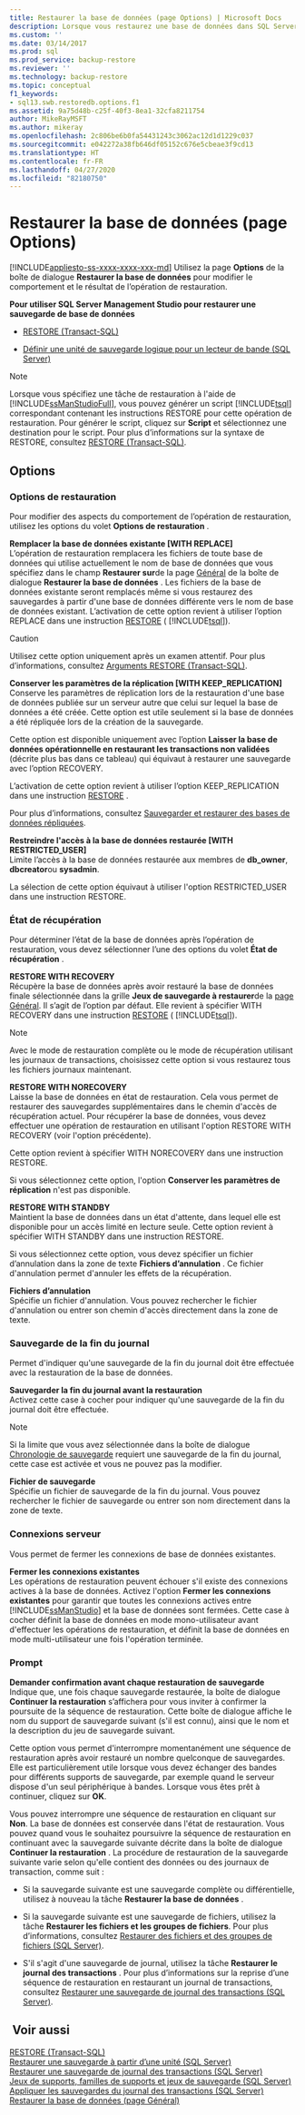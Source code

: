 ```yaml
---
title: Restaurer la base de données (page Options) | Microsoft Docs
description: Lorsque vous restaurez une base de données dans SQL Server, utilisez la page Options de la boîte de dialogue Restaurer la base de données pour modifier le comportement et le résultat de l’opération de restauration.
ms.custom: ''
ms.date: 03/14/2017
ms.prod: sql
ms.prod_service: backup-restore
ms.reviewer: ''
ms.technology: backup-restore
ms.topic: conceptual
f1_keywords:
- sql13.swb.restoredb.options.f1
ms.assetid: 9a75d48b-c25f-40f3-8ea1-32cfa8211754
author: MikeRayMSFT
ms.author: mikeray
ms.openlocfilehash: 2c806be6b0fa54431243c3062ac12d1d1229c037
ms.sourcegitcommit: e042272a38fb646df05152c676e5cbeae3f9cd13
ms.translationtype: HT
ms.contentlocale: fr-FR
ms.lasthandoff: 04/27/2020
ms.locfileid: "82180750"
---
```

# <a name="restore-database-options-page"></a>Restaurer la base de données (page Options)
[!INCLUDE[appliesto-ss-xxxx-xxxx-xxx-md](../../includes/appliesto-ss-xxxx-xxxx-xxx-md.md)]
  Utilisez la page **Options** de la boîte de dialogue **Restaurer la base de données** pour modifier le comportement et le résultat de l’opération de restauration.  
  
 **Pour utiliser SQL Server Management Studio pour restaurer une sauvegarde de base de données**  
  
-   [RESTORE &#40;Transact-SQL&#41;](../../t-sql/statements/restore-statements-transact-sql.md)  
  
-   [Définir une unité de sauvegarde logique pour un lecteur de bande &#40;SQL Server&#41;](../../relational-databases/backup-restore/define-a-logical-backup-device-for-a-tape-drive-sql-server.md)  
  
> [!NOTE]  
>  Lorsque vous spécifiez une tâche de restauration à l'aide de [!INCLUDE[ssManStudioFull](../../includes/ssmanstudiofull-md.md)], vous pouvez générer un script [!INCLUDE[tsql](../../includes/tsql-md.md)] correspondant contenant les instructions RESTORE pour cette opération de restauration. Pour générer le script, cliquez sur **Script** et sélectionnez une destination pour le script. Pour plus d’informations sur la syntaxe de RESTORE, consultez [RESTORE &#40;Transact-SQL&#41;](../../t-sql/statements/restore-statements-transact-sql.md).  
  
## <a name="options"></a>Options  
  
### <a name="restore-options"></a>Options de restauration  
 Pour modifier des aspects du comportement de l’opération de restauration, utilisez les options du volet **Options de restauration** .  
  
 **Remplacer la base de données existante [WITH REPLACE]**  
 L’opération de restauration remplacera les fichiers de toute base de données qui utilise actuellement le nom de base de données que vous spécifiez dans le champ **Restaurer sur**de la page [Général](../../relational-databases/backup-restore/restore-database-general-page.md) de la boîte de dialogue **Restaurer la base de données** . Les fichiers de la base de données existante seront remplacés même si vous restaurez des sauvegardes à partir d'une base de données différente vers le nom de base de données existant. L’activation de cette option revient à utiliser l’option REPLACE dans une instruction [RESTORE](../../t-sql/statements/restore-statements-arguments-transact-sql.md) ( [!INCLUDE[tsql](../../includes/tsql-md.md)]).  
  
> [!CAUTION]  
>  Utilisez cette option uniquement après un examen attentif. Pour plus d’informations, consultez [Arguments RESTORE &#40;Transact-SQL&#41;](../../t-sql/statements/restore-statements-arguments-transact-sql.md).  
  
 **Conserver les paramètres de la réplication [WITH KEEP_REPLICATION]**  
 Conserve les paramètres de réplication lors de la restauration d'une base de données publiée sur un serveur autre que celui sur lequel la base de données a été créée. Cette option est utile seulement si la base de données a été répliquée lors de la création de la sauvegarde.  
  
 Cette option est disponible uniquement avec l’option **Laisser la base de données opérationnelle en restaurant les transactions non validées** (décrite plus bas dans ce tableau) qui équivaut à restaurer une sauvegarde avec l’option RECOVERY.  
  
 L’activation de cette option revient à utiliser l’option KEEP_REPLICATION dans une instruction [RESTORE](../../t-sql/statements/restore-statements-transact-sql.md) .  
  
 Pour plus d’informations, consultez [Sauvegarder et restaurer des bases de données répliquées](../../relational-databases/replication/administration/back-up-and-restore-replicated-databases.md).  
  
 **Restreindre l'accès à la base de données restaurée [WITH RESTRICTED_USER]**  
 Limite l’accès à la base de données restaurée aux membres de **db_owner**, **dbcreator**ou **sysadmin**.  
  
 La sélection de cette option équivaut à utiliser l'option RESTRICTED_USER dans une instruction RESTORE.  
  
### <a name="recovery-state"></a>État de récupération  
 Pour déterminer l’état de la base de données après l’opération de restauration, vous devez sélectionner l’une des options du volet **État de récupération** .  
  
 **RESTORE WITH RECOVERY**  
 Récupère la base de données après avoir restauré la base de données finale sélectionnée dans la grille **Jeux de sauvegarde à restaurer**de la [page Général](../../relational-databases/backup-restore/restore-database-general-page.md). Il s’agit de l’option par défaut. Elle revient à spécifier WITH RECOVERY dans une instruction [RESTORE](../../t-sql/statements/restore-statements-arguments-transact-sql.md) ( [!INCLUDE[tsql](../../includes/tsql-md.md)]).  
  
> [!NOTE]  
>  Avec le mode de restauration complète ou le mode de récupération utilisant les journaux de transactions, choisissez cette option si vous restaurez tous les fichiers journaux maintenant.  
  
 **RESTORE WITH NORECOVERY**  
 Laisse la base de données en état de restauration. Cela vous permet de restaurer des sauvegardes supplémentaires dans le chemin d'accès de récupération actuel. Pour récupérer la base de données, vous devez effectuer une opération de restauration en utilisant l'option RESTORE WITH RECOVERY (voir l'option précédente).  
  
 Cette option revient à spécifier WITH NORECOVERY dans une instruction RESTORE.  
  
 Si vous sélectionnez cette option, l'option **Conserver les paramètres de réplication** n'est pas disponible.  
  
 **RESTORE WITH STANDBY**  
 Maintient la base de données dans un état d'attente, dans lequel elle est disponible pour un accès limité en lecture seule. Cette option revient à spécifier WITH STANDBY dans une instruction RESTORE.  
  
 Si vous sélectionnez cette option, vous devez spécifier un fichier d’annulation dans la zone de texte **Fichiers d’annulation** . Ce fichier d'annulation permet d'annuler les effets de la récupération.  
  
 **Fichiers d’annulation**  
 Spécifie un fichier d'annulation. Vous pouvez rechercher le fichier d'annulation ou entrer son chemin d'accès directement dans la zone de texte.  
  
### <a name="tail-log-backup"></a>Sauvegarde de la fin du journal  
 Permet d'indiquer qu'une sauvegarde de la fin du journal doit être effectuée avec la restauration de la base de données.  
  
 **Sauvegarder la fin du journal avant la restauration**  
 Activez cette case à cocher pour indiquer qu'une sauvegarde de la fin du journal doit être effectuée.  
  
> [!NOTE]  
>  Si la limite que vous avez sélectionnée dans la boîte de dialogue [Chronologie de sauvegarde](../../relational-databases/backup-restore/backup-timeline.md) requiert une sauvegarde de la fin du journal, cette case est activée et vous ne pouvez pas la modifier.  
  
 **Fichier de sauvegarde**  
 Spécifie un fichier de sauvegarde de la fin du journal. Vous pouvez rechercher le fichier de sauvegarde ou entrer son nom directement dans la zone de texte.  
  
### <a name="server-connections"></a>Connexions serveur  
 Vous permet de fermer les connexions de base de données existantes.  
  
 **Fermer les connexions existantes**  
 Les opérations de restauration peuvent échouer s'il existe des connexions actives à la base de données. Activez l'option **Fermer les connexions existantes** pour garantir que toutes les connexions actives entre [!INCLUDE[ssManStudio](../../includes/ssmanstudio-md.md)] et la base de données sont fermées. Cette case à cocher définit la base de données en mode mono-utilisateur avant d'effectuer les opérations de restauration, et définit la base de données en mode multi-utilisateur une fois l'opération terminée.  
  
### <a name="prompt"></a>Prompt  
 **Demander confirmation avant chaque restauration de sauvegarde**  
 Indique que, une fois chaque sauvegarde restaurée, la boîte de dialogue **Continuer la restauration** s’affichera pour vous inviter à confirmer la poursuite de la séquence de restauration. Cette boîte de dialogue affiche le nom du support de sauvegarde suivant (s'il est connu), ainsi que le nom et la description du jeu de sauvegarde suivant.  
  
 Cette option vous permet d'interrompre momentanément une séquence de restauration après avoir restauré un nombre quelconque de sauvegardes. Elle est particulièrement utile lorsque vous devez échanger des bandes pour différents supports de sauvegarde, par exemple quand le serveur dispose d'un seul périphérique à bandes. Lorsque vous êtes prêt à continuer, cliquez sur **OK**.  
  
 Vous pouvez interrompre une séquence de restauration en cliquant sur **Non**. La base de données est conservée dans l'état de restauration. Vous pouvez quand vous le souhaitez poursuivre la séquence de restauration en continuant avec la sauvegarde suivante décrite dans la boîte de dialogue **Continuer la restauration** . La procédure de restauration de la sauvegarde suivante varie selon qu'elle contient des données ou des journaux de transaction, comme suit :  
  
-   Si la sauvegarde suivante est une sauvegarde complète ou différentielle, utilisez à nouveau la tâche **Restaurer la base de données** .  
  
-   Si la sauvegarde suivante est une sauvegarde de fichiers, utilisez la tâche **Restaurer les fichiers et les groupes de fichiers**. Pour plus d’informations, consultez [Restaurer des fichiers et des groupes de fichiers &#40;SQL Server&#41;](../../relational-databases/backup-restore/restore-files-and-filegroups-sql-server.md).  
  
-   S'il s'agit d'une sauvegarde de journal, utilisez la tâche **Restaurer le journal des transactions** . Pour plus d’informations sur la reprise d’une séquence de restauration en restaurant un journal de transactions, consultez [Restaurer une sauvegarde de journal des transactions &#40;SQL Server&#41;](../../relational-databases/backup-restore/restore-a-transaction-log-backup-sql-server.md).  
  
## <a name="see-also"></a> Voir aussi  
 [RESTORE &#40;Transact-SQL&#41;](../../t-sql/statements/restore-statements-transact-sql.md)   
 [Restaurer une sauvegarde à partir d’une unité &#40;SQL Server&#41;](../../relational-databases/backup-restore/restore-a-backup-from-a-device-sql-server.md)   
 [Restaurer une sauvegarde de journal des transactions &#40;SQL Server&#41;](../../relational-databases/backup-restore/restore-a-transaction-log-backup-sql-server.md)   
 [Jeux de supports, familles de supports et jeux de sauvegarde &#40;SQL Server&#41;](../../relational-databases/backup-restore/media-sets-media-families-and-backup-sets-sql-server.md)   
 [Appliquer les sauvegardes du journal des transactions &#40;SQL Server&#41;](../../relational-databases/backup-restore/apply-transaction-log-backups-sql-server.md)   
 [Restaurer la base de données &#40;page Général&#41;](../../relational-databases/backup-restore/restore-database-general-page.md)  
  
  
